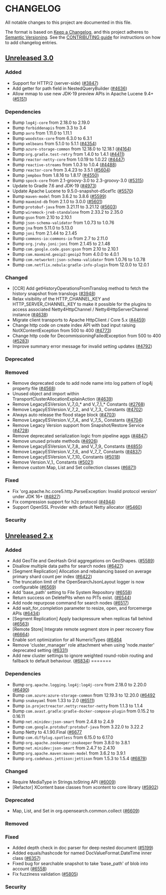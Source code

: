 # CHANGELOG
All notable changes to this project are documented in this file.

The format is based on [Keep a Changelog](https://keepachangelog.com/en/1.0.0/), and this project adheres to [Semantic Versioning](https://semver.org/spec/v2.0.0.html). See the [CONTRIBUTING guide](./CONTRIBUTING.md#Changelog) for instructions on how to add changelog entries.

## [Unreleased 3.0]
### Added
- Support for HTTP/2 (server-side) ([#3847](https://github.com/opensearch-project/OpenSearch/pull/3847))
- Add getter for path field in NestedQueryBuilder ([#4636](https://github.com/opensearch-project/OpenSearch/pull/4636))
- Allow mmap to use new JDK-19 preview APIs in Apache Lucene 9.4+ ([#5151](https://github.com/opensearch-project/OpenSearch/pull/5151))

### Dependencies
- Bump `log4j-core` from 2.18.0 to 2.19.0
- Bump `forbiddenapis` from 3.3 to 3.4
- Bump `avro` from 1.11.0 to 1.11.1
- Bump `woodstox-core` from 6.3.0 to 6.3.1
- Bump `xmlbeans` from 5.1.0 to 5.1.1 ([#4354](https://github.com/opensearch-project/OpenSearch/pull/4354))
- Bump `azure-storage-common` from 12.18.0 to 12.18.1 ([#4164](https://github.com/opensearch-project/OpenSearch/pull/4664))
- Bump `org.gradle.test-retry` from 1.4.0 to 1.4.1 ([#4411](https://github.com/opensearch-project/OpenSearch/pull/4411))
- Bump `reactor-netty-core` from 1.0.19 to 1.0.22 ([#4447](https://github.com/opensearch-project/OpenSearch/pull/4447))
- Bump `reactive-streams` from 1.0.3 to 1.0.4 ([#4488](https://github.com/opensearch-project/OpenSearch/pull/4488))
- Bump `reactor-core` from 3.4.23 to 3.5.1 ([#5604](https://github.com/opensearch-project/OpenSearch/pull/5604))
- Bump `jempbox` from 1.8.16 to 1.8.17 ([#4550](https://github.com/opensearch-project/OpenSearch/pull/4550))
- Bump `spock-core` from 2.1-groovy-3.0 to 2.3-groovy-3.0 ([#5315](https://github.com/opensearch-project/OpenSearch/pull/5315))
- Update to Gradle 7.6 and JDK-19 ([#4973](https://github.com/opensearch-project/OpenSearch/pull/4973))
- Update Apache Lucene to 9.5.0-snapshot-d5cef1c ([#5570](https://github.com/opensearch-project/OpenSearch/pull/5570))
- Bump `maven-model` from 3.6.2 to 3.8.6 ([#5599](https://github.com/opensearch-project/OpenSearch/pull/5599))
- Bump `maxmind-db` from 2.1.0 to 3.0.0 ([#5601](https://github.com/opensearch-project/OpenSearch/pull/5601))
- Bump `protobuf-java` from 3.21.11 to 3.21.12 ([#5603](https://github.com/opensearch-project/OpenSearch/pull/5603))
- Bump `wiremock-jre8-standalone` from 2.33.2 to 2.35.0
- Bump `gson` from 2.10 to 2.10.1
- Bump `json-schema-validator` from 1.0.73 to 1.0.76
- Bump `jna` from 5.11.0 to 5.13.0
- Bump `joni` from 2.1.44 to 2.1.45
- Bump `commons-io:commons-io` from 2.7 to 2.11.0
- Bump `org.jruby.joni:joni` from 2.1.45 to 2.1.48
- Bump `com.google.code.gson:gson` from 2.10 to 2.10.1
- Bump `com.maxmind.geoip2:geoip2` from 4.0.0 to 4.0.1
- Bump `com.networknt:json-schema-validator` from 1.0.76 to 1.0.78
- Bump `com.netflix.nebula:gradle-info-plugin` from 12.0.0 to 12.0.1

### Changed
- [CCR] Add getHistoryOperationsFromTranslog method to fetch the history snapshot from translogs ([#3948](https://github.com/opensearch-project/OpenSearch/pull/3948))
- Relax visibility of the HTTP_CHANNEL_KEY and HTTP_SERVER_CHANNEL_KEY to make it possible for the plugins to access associated Netty4HttpChannel / Netty4HttpServerChannel instance ([#4638](https://github.com/opensearch-project/OpenSearch/pull/4638))
- Migrate client transports to Apache HttpClient / Core 5.x ([#4459](https://github.com/opensearch-project/OpenSearch/pull/4459))
- Change http code on create index API with bad input raising NotXContentException from 500 to 400 ([#4773](https://github.com/opensearch-project/OpenSearch/pull/4773))
- Change http code for DecommissioningFailedException from 500 to 400 ([#5283](https://github.com/opensearch-project/OpenSearch/pull/5283))
- Improve summary error message for invalid setting updates ([#4792](https://github.com/opensearch-project/OpenSearch/pull/4792))

### Deprecated

### Removed
- Remove deprecated code to add node name into log pattern of log4j property file ([#4568](https://github.com/opensearch-project/OpenSearch/pull/4568))
- Unused object and import within TransportClusterAllocationExplainAction ([#4639](https://github.com/opensearch-project/OpenSearch/pull/4639))
- Remove LegacyESVersion.V_7_0_* and V_7_1_* Constants ([#2768](https://https://github.com/opensearch-project/OpenSearch/pull/2768))
- Remove LegacyESVersion.V_7_2_ and V_7_3_ Constants ([#4702](https://github.com/opensearch-project/OpenSearch/pull/4702))
- Always auto release the flood stage block ([#4703](https://github.com/opensearch-project/OpenSearch/pull/4703))
- Remove LegacyESVersion.V_7_4_ and V_7_5_ Constants ([#4704](https://github.com/opensearch-project/OpenSearch/pull/4704))
- Remove Legacy Version support from Snapshot/Restore Service ([#4728](https://github.com/opensearch-project/OpenSearch/pull/4728))
- Remove deprecated serialization logic from pipeline aggs ([#4847](https://github.com/opensearch-project/OpenSearch/pull/4847))
- Remove unused private methods ([#4926](https://github.com/opensearch-project/OpenSearch/pull/4926))
- Remove LegacyESVersion.V_7_8_ and V_7_9_ Constants ([#4855](https://github.com/opensearch-project/OpenSearch/pull/4855))
- Remove LegacyESVersion.V_7_6_ and V_7_7_ Constants ([#4837](https://github.com/opensearch-project/OpenSearch/pull/4837))
- Remove LegacyESVersion.V_7_10_ Constants ([#5018](https://github.com/opensearch-project/OpenSearch/pull/5018))
- Remove Version.V_1_ Constants ([#5021](https://github.com/opensearch-project/OpenSearch/pull/5021))
- Remove custom Map, List and Set collection classes ([#6871](https://github.com/opensearch-project/OpenSearch/pull/6871))

### Fixed
- Fix 'org.apache.hc.core5.http.ParseException: Invalid protocol version' under JDK 16+ ([#4827](https://github.com/opensearch-project/OpenSearch/pull/4827))
- Fix compression support for h2c protocol ([#4944](https://github.com/opensearch-project/OpenSearch/pull/4944))
- Support OpenSSL Provider with default Netty allocator ([#5460](https://github.com/opensearch-project/OpenSearch/pull/5460))

### Security

## [Unreleased 2.x]
### Added
- Add GeoTile and GeoHash Grid aggregations on GeoShapes. ([#5589](https://github.com/opensearch-project/OpenSearch/pull/5589))
- Disallow multiple data paths for search nodes ([#6427](https://github.com/opensearch-project/OpenSearch/pull/6427))
- [Segment Replication] Allocation and rebalancing based on average primary shard count per index ([#6422](https://github.com/opensearch-project/OpenSearch/pull/6422))
- The truncation limit of the OpenSearchJsonLayout logger is now configurable ([#6569](https://github.com/opensearch-project/OpenSearch/pull/6569))
- Add 'base_path' setting to File System Repository ([#6558](https://github.com/opensearch-project/OpenSearch/pull/6558))
- Return success on DeletePits when no PITs exist. ([#6544](https://github.com/opensearch-project/OpenSearch/pull/6544))
- Add node repurpose command for search nodes ([#6517](https://github.com/opensearch-project/OpenSearch/pull/6517))
- Add wait_for_completion parameter to resize, open, and forcemerge APIs ([#6434](https://github.com/opensearch-project/OpenSearch/pull/6434))
- [Segment Replication] Apply backpressure when replicas fall behind ([#6563](https://github.com/opensearch-project/OpenSearch/pull/6563))
- [Remote Store] Integrate remote segment store in peer recovery flow ([#6664](https://github.com/opensearch-project/OpenSearch/pull/6664))
- Enable sort optimization for all NumericTypes ([#6464](https://github.com/opensearch-project/OpenSearch/pull/6464)
- Remove 'cluster_manager' role attachment when using 'node.master' deprecated setting ([#6331](https://github.com/opensearch-project/OpenSearch/pull/6331))
- Add new cluster settings to ignore weighted round-robin routing and fallback to default behaviour. ([#6834](https://github.com/opensearch-project/OpenSearch/pull/6834))
=======

### Dependencies
- Bump `org.apache.logging.log4j:log4j-core` from 2.18.0 to 2.20.0 ([#6490](https://github.com/opensearch-project/OpenSearch/pull/6490))
- Bump `com.azure:azure-storage-common` from 12.19.3 to 12.20.0 ([#6492](https://github.com/opensearch-project/OpenSearch/pull/6492)
- Bump `snakeyaml` from 1.33 to 2.0 ([#6511](https://github.com/opensearch-project/OpenSearch/pull/6511))
- Bump `io.projectreactor.netty:reactor-netty` from 1.1.3 to 1.1.4
- Bump `com.avast.gradle:gradle-docker-compose-plugin` from 0.15.2 to 0.16.11
- Bump `net.minidev:json-smart` from 2.4.8 to 2.4.9
- Bump `com.google.protobuf:protobuf-java` from 3.22.0 to 3.22.2
- Bump Netty to 4.1.90.Final ([#6677](https://github.com/opensearch-project/OpenSearch/pull/6677)
- Bump `com.diffplug.spotless` from 6.15.0 to 6.17.0
- Bump `org.apache.zookeeper:zookeeper` from 3.8.0 to 3.8.1
- Bump `net.minidev:json-smart` from 2.4.7 to 2.4.10
- Bump `org.apache.maven:maven-model` from 3.6.2 to 3.9.1
- Bump `org.codehaus.jettison:jettison` from 1.5.3 to 1.5.4 ([#6878](https://github.com/opensearch-project/OpenSearch/pull/6878))

### Changed
- Require MediaType in Strings.toString API ([#6009](https://github.com/opensearch-project/OpenSearch/pull/6009))
- [Refactor] XContent base classes from xcontent to core library ([#5902](https://github.com/opensearch-project/OpenSearch/pull/5902))

### Deprecated
- Map, List, and Set in org.opensearch.common.collect ([#6609](https://github.com/opensearch-project/OpenSearch/pull/6609))

### Removed

### Fixed
- Added depth check in doc parser for deep nested document ([#5199](https://github.com/opensearch-project/OpenSearch/pull/5199))
- Added equals/hashcode for named DocValueFormat.DateTime inner class ([#6357](https://github.com/opensearch-project/OpenSearch/pull/6357))
- Fixed bug for searchable snapshot to take 'base_path' of blob into account ([#6558](https://github.com/opensearch-project/OpenSearch/pull/6558))
- Fix fuzziness validation ([#5805](https://github.com/opensearch-project/OpenSearch/pull/5805))

### Security

[Unreleased 3.0]: https://github.com/opensearch-project/OpenSearch/compare/2.x...HEAD
[Unreleased 2.x]: https://github.com/opensearch-project/OpenSearch/compare/2.5...2.x
